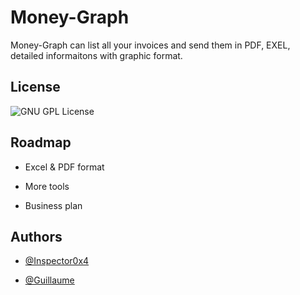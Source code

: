 
# Money-Graph

Money-Graph can list all your invoices and send them in PDF, EXEL, detailed informaitons with graphic format.


## License


![GNU GPL License](https://img.shields.io/badge/License-GNU%20GPL-blue)



## Roadmap

- Excel & PDF format
  
- More tools

- Business plan


## Authors

- [@Inspector0x4](https://github.com/Inspector0x4/)
  
- [@Guillaume]()








